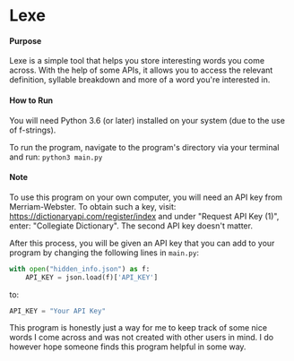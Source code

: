 # Lexe

#### Purpose

Lexe is a simple tool that helps you store interesting words you come across. With the help of some APIs, it allows you to access the relevant definition, syllable breakdown and more of a word you're interested in. 

#### How to Run

You will need Python 3.6 (or later) installed on your system (due to the use of f-strings). 

To run the program, navigate to the program's directory via your terminal and run: `python3 main.py`

#### Note

To use this program on your own computer, you will need an API key from Merriam-Webster. To obtain such a key, visit: https://dictionaryapi.com/register/index and under "Request API Key (1)", enter: "Collegiate Dictionary". The second API key doesn't matter. 

After this process, you will be given an API key that you can add to your program by changing the following lines in `main.py`:

```python
with open("hidden_info.json") as f:
	API_KEY = json.load(f)['API_KEY']
```

to:

```python
API_KEY = "Your API Key"
```



This program is honestly just a way for me to keep track of some nice words I come across and was not created with other users in mind. I do however hope someone finds this program helpful in some way.